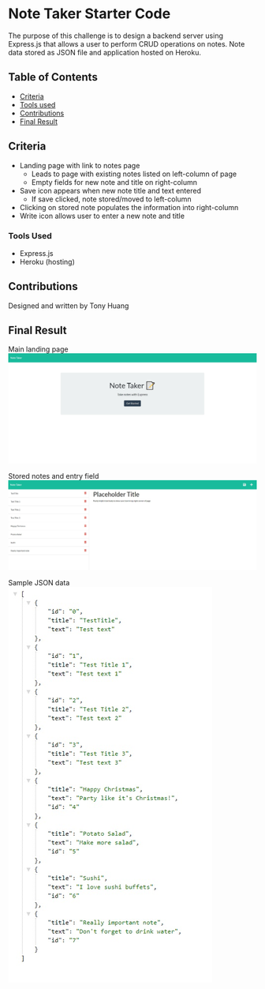 # Note Taker Starter Code
The purpose of this challenge is to design a backend server using Express.js that allows a user to perform CRUD operations on notes. Note data stored as JSON file and application hosted on Heroku.

## Table of Contents
* [Criteria](#criteria)
* [Tools used](#tools-used)
* [Contributions](#contributions)
* [Final Result](#final-result)

## Criteria
* Landing page with link to notes page
    * Leads to page with existing notes listed on left-column of page
    * Empty fields for new note and title on right-column
* Save icon appears when new note title and text entered
    * If save clicked, note stored/moved to left-column
* Clicking on stored note populates the information into right-column
* Write icon allows user to enter a new note and title

### Tools Used
* Express.js
* Heroku (hosting)

## Contributions
Designed and written by Tony Huang

## Final Result
Main landing page
<img src='./assets/images/MainLandingPage.jpg' alt='Main Landing Page'/>

Stored notes and entry field
<img src='./assets/images/StoredNotes_EntryField.jpg' alt='All stored notes and new note field'/>

Sample JSON data
<img src='./assets/images/StoredJSON.jpg' alt='Sample of stored data in JSON format'/>